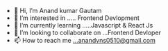 - 👋 Hi, I’m Anand kumar Gautam
- 👀 I’m interested in ..... Frontend Devlopment
- 🌱 I’m currently learning .....Javascript & React Js
- 💞️ I’m looking to collaborate on ...Frontend Devloper
- 📫 How to reach me ...anandvns0510@gmail.com

<!---
Anand0605/Anand0605 is a ✨ special ✨ repository because its `README.md` (this file) appears on your GitHub profile.
You can click the Preview link to take a look at your changes.
--->
